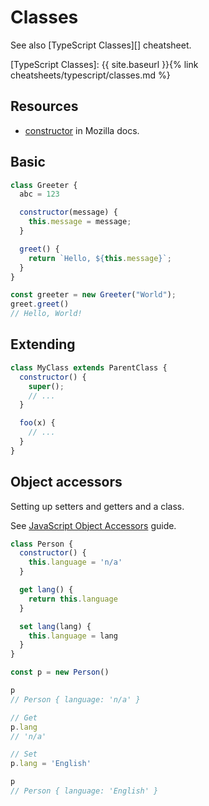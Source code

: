 # Classes


See also [TypeScript Classes][] cheatsheet.

[TypeScript Classes]: {{ site.baseurl }}{% link cheatsheets/typescript/classes.md %}


## Resources

- [constructor](https://developer.mozilla.org/en-US/docs/Web/JavaScript/Reference/Classes/constructor) in Mozilla docs.


## Basic

```javascript
class Greeter {
  abc = 123

  constructor(message) {
    this.message = message;
  }

  greet() {
    return `Hello, ${this.message}`;
  }
}

const greeter = new Greeter("World");
greet.greet()
// Hello, World!
```


## Extending

```javascript
class MyClass extends ParentClass {
  constructor() {
    super();
    // ...
  }

  foo(x) {
    // ...
  }
}
```



## Object accessors

Setting up setters and getters and a class.

See [JavaScript Object Accessors](https://www.w3schools.com/js/js_object_accessors.asp) guide.

```javascript
class Person {
  constructor() {
    this.language = 'n/a'
  }

  get lang() {
    return this.language
  }

  set lang(lang) {
    this.language = lang
  }
}
```

```javascript
const p = new Person()

p
// Person { language: 'n/a' }

// Get
p.lang
// 'n/a'

// Set
p.lang = 'English'

p
// Person { language: 'English' }
```
